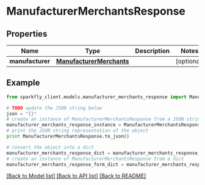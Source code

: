 # ManufacturerMerchantsResponse


## Properties
Name | Type | Description | Notes
------------ | ------------- | ------------- | -------------
**manufacturer** | [**ManufacturerMerchants**](ManufacturerMerchants.md) |  | [optional] 

## Example

```python
from sparkfly_client.models.manufacturer_merchants_response import ManufacturerMerchantsResponse

# TODO update the JSON string below
json = "{}"
# create an instance of ManufacturerMerchantsResponse from a JSON string
manufacturer_merchants_response_instance = ManufacturerMerchantsResponse.from_json(json)
# print the JSON string representation of the object
print ManufacturerMerchantsResponse.to_json()

# convert the object into a dict
manufacturer_merchants_response_dict = manufacturer_merchants_response_instance.to_dict()
# create an instance of ManufacturerMerchantsResponse from a dict
manufacturer_merchants_response_form_dict = manufacturer_merchants_response.from_dict(manufacturer_merchants_response_dict)
```
[[Back to Model list]](../README.md#documentation-for-models) [[Back to API list]](../README.md#documentation-for-api-endpoints) [[Back to README]](../README.md)



